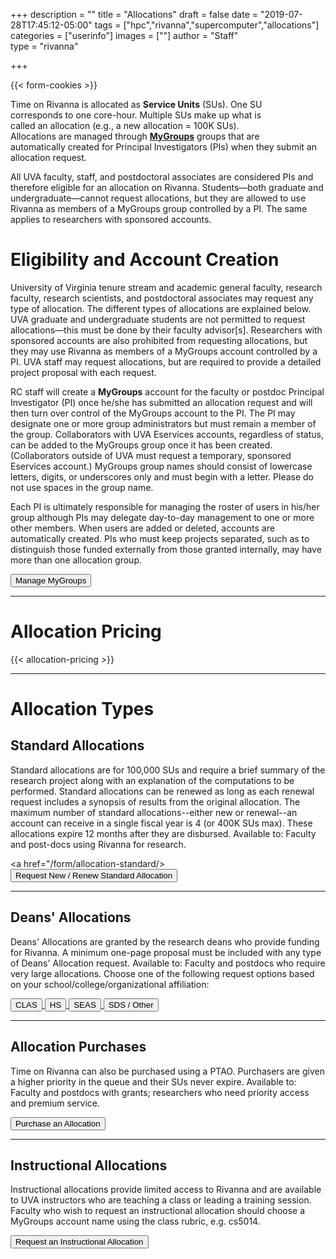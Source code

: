 +++
description = ""
title = "Allocations"
draft = false
date = "2019-07-28T17:45:12-05:00"
tags = ["hpc","rivanna","supercomputer","allocations"]
categories = ["userinfo"]
images = [""]
author = "Staff"  
type = "rivanna"

+++

{{< form-cookies >}}

<script>
var user_token = getCookie("__user_token");
</script>

<div class="bd-callout bd-callout-warning">
<div style="float:right;margin:2rem;"><i class="fas fa-user-clock fa-5x" aria-hidden="true"></i></div>
<p>Time on Rivanna is allocated as <b>Service Units</b> (SUs). One SU corresponds to one core-hour. Multiple SUs make up what is called an allocation (e.g., a new allocation = 100K SUs). Allocations are managed through <a href="https://mygroups.virginia.edu/" target="_new" style="font-weight:bold;">MyGroups</a> groups that are automatically created for Principal Investigators (PIs) when they submit an allocation request. </p>
<p>All UVA faculty, staff, and postdoctoral associates are considered PIs and therefore eligible for an allocation on Rivanna. Students—both graduate and undergraduate—cannot request allocations, but they are allowed to use Rivanna as members of a MyGroups group controlled by a PI. The same applies to researchers with sponsored accounts.</p>
</div>

# Eligibility and Account Creation

University of Virginia tenure stream and academic general faculty, research faculty, research scientists, and postdoctoral associates may request any type of allocation. The different types of allocations are explained below. UVA graduate and undergraduate students are not permitted to request allocations—this must be done by their faculty advisor[s]. Researchers with sponsored accounts are also prohibited from requesting allocations, but they may use Rivanna as members of a MyGroups account controlled by a PI. UVA staff may request allocations, but are required to provide a detailed project proposal with each request.

RC staff will create a **MyGroups** account for the faculty or postdoc Principal Investigator (PI) once he/she has submitted an allocation request and will then turn over control of the MyGroups account to the PI. The PI may designate one or more group administrators but must remain a member of the group. Collaborators with UVA Eservices accounts, regardless of status, can be added to the MyGroups group once it has been created. (Collaborators outside of UVA must request a temporary, sponsored Eservices account.) MyGroups group names should consist of lowercase letters, digits, or underscores only and must begin with a letter. Please do not use spaces in the group name.

Each PI is ultimately responsible for managing the roster of users in his/her group although PIs may delegate day-to-day management to one or more other members. When users are added or deleted, accounts are automatically created. PIs who must keep projects separated, such as to distinguish those funded externally from those granted internally, may have more than one allocation group. 

[<button class="btn btn-warning">Manage MyGroups</button>](https://mygroups.virginia.edu/)

- - -

# Allocation Pricing

{{< allocation-pricing >}}

- - -

# Allocation Types

## Standard Allocations
Standard allocations are for 100,000 SUs and require a brief summary of the research project along with an explanation of the computations to be performed. Standard allocations can be renewed as long as each renewal request includes a synopsis of results from the original allocation. The maximum number of standard allocations--either new or renewal--an account can receive in a single fiscal year is 4 (or 400K SUs max). These allocations expire 12 months after they are disbursed. Available to: Faculty and post-docs using Rivanna for research.

<a href="/form/allocation-standard/>
<button class="btn btn-primary">Request New / Renew Standard Allocation</button></a>

- - -

## Deans' Allocations
Deans' Allocations are granted by the research deans who provide funding for Rivanna. A minimum one-page proposal must be included with any type of Deans' Allocation request. Available to: Faculty and postdocs who require very large allocations. Choose one of the following request options based on your school/college/organizational affiliation:

<a href="/form/allocation-dean/?sponsor=cas">
  <button class="btn btn-primary">CLAS</button>
</a>
<a href="/form/allocation-dean/?sponsor=hs">
  <button class="btn btn-primary">HS</button>
</a>
<a href="/form/allocation-dean/?sponsor=seas">
  <button class="btn btn-primary">SEAS</button>
</a>
<a href="/form/allocation-dean/?sponsor=dsi">
  <button class="btn btn-primary">SDS / Other</button>
</a>

- - -

## Allocation Purchases
Time on Rivanna can also be purchased using a PTAO. Purchasers are given a higher priority in the queue and their SUs never expire. Available to: Faculty and postdocs with grants; researchers who need priority access and premium service.

<a href="/form/allocation-purchase/">
  <button class="btn btn-primary">Purchase an Allocation</button>
</a>

- - -

## Instructional Allocations
Instructional allocations provide limited access to Rivanna and are available to UVA instructors who are teaching a class or leading a training session. Faculty who wish to request an instructional allocation should choose a MyGroups account name using the class rubric, e.g. cs5014.

<a href="/form/allocation-instructional/">
  <button class="btn btn-primary">Request an Instructional Allocation</button>
</a>
